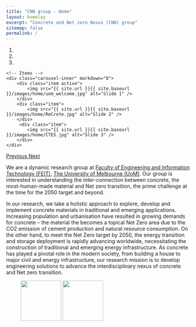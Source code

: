 ```yaml
---
title: "CNN group - Home"
layout: homelay
excerpt: "Concrete and Net zero Nexus (CNN) group"
sitemap: false
permalink: /
---
```


<div markdown="0" id="carousel" class="carousel slide" data-ride="carousel" data-interval="4000" data-pause="hover" >
    <!-- Menu -->
    <ol class="carousel-indicators">
        <li data-target="#carousel" data-slide-to="0" class="active"></li>
        <li data-target="#carousel" data-slide-to="1"></li>
        <li data-target="#carousel" data-slide-to="2"></li>
    </ol>

    <!-- Items -->
    <div class="carousel-inner" markdown="0">
        <div class="item active">
            <img src="{{ site.url }}{{ site.baseurl }}/images/home/uom_welcome.jpg" alt="Slide 1" />
        </div>
        <div class="item">
            <img src="{{ site.url }}{{ site.baseurl }}/images/home/ReCrete.jpg" alt="Slide 2" />
        </div>
         <div class="item">
            <img src="{{ site.url }}{{ site.baseurl }}/images/home/CTES.jpg" alt="Slide 3" />
        </div>
    </div>
  <a class="left carousel-control" href="#carousel" role="button" data-slide="prev">
    <span class="glyphicon glyphicon-chevron-left" aria-hidden="true"></span>
    <span class="sr-only">Previous</span>
  </a>
  <a class="right carousel-control" href="#carousel" role="button" data-slide="next">
    <span class="glyphicon glyphicon-chevron-right" aria-hidden="true"></span>
    <span class="sr-only">Next</span>
  </a>
</div>

We are a dynamic research group at [Faculty of Engineering and Information Technology (FEIT)](https://eng.unimelb.edu.au/), [The University of Melbourne (UoM)](https://infrastructure.eng.unimelb.edu.au/). Our group is interested in understanding the inter-connection between concrete, the most-human-made material and Net zero transition, the prime challenge at the time for the 2050 target and beyond. 

In our research, we take a holistic approach to explore, develop and implement concrete materials in traditional and emerging applications. Increasing population and urbanisation have resulted in growing demands for concrete – the material the becomes a topical Net Zero area due to the CO2 emission of cement production and natural resource consumption. On the other hand, to meet the Net Zero target by 2050, the energy transition and storage deployment is rapidly advancing worldwide, necessitating the construction of traditional and emerging energy infrastructure. As concrete has played a pivotal role in the modern society, from building a house to major civil and energy infrastructure, our research mission is to develop engineering solutions to advance the interdisciplinary nexus of concrete and Net zero transition. 



<figure class="two">
  <img src="{{ site.url }}{{ site.baseurl }}/images/home/uom_logo.png" style="width: 110px">
  <img src="{{ site.url }}{{ site.baseurl }}/images/home/arc_logo.jpg" style="width: 110px">
</figure>

